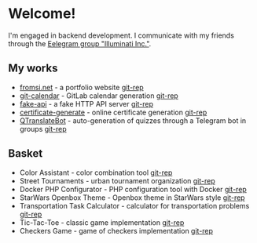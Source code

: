 # Welcome!

I'm engaged in backend development. I communicate with my friends through the [Еelegram group "Illuminati Inc."](https://t.me/illuminatinc).

## My works
* [fromsi.net](https://fromsi.net) - a portfolio website [git-rep](https://github.com/FromSi/portfolio)
* [git-calendar](https://git-calendar.fromsi.net/gitlab/stanhu) - GitLab calendar generation [git-rep](https://github.com/FromSi/git-calendar)
* [fake-api](https://fake-api.fromsi.net) - a fake HTTP API server [git-rep](https://github.com/FromSi/fake_api)
* [certificate-generate](https://certificate-generate.fromsi.net/en/pdf/false/eyJ0eXAiOiJKV1QiLCJhbGciOiJIUzI1NiJ9.eyJwZXJzb25fbmFtZSI6ItCS0LXQsdC10YAt0J_RhNC70Y_Rg9C80LXRgCDQktC70LDQtNC40YHQu9Cw0LIiLCJvcmdhbml6YXRpb25fbmFtZSI6IkdpdEh1YiIsImNlcnRpZmljYXRlX251bWJlciI6IkdIMDAwMSJ9.oS4mddLm0nPwFQAeZ1D69M4Y-cWhN876DKtoliKnbLY) - online certificate generation [git-rep](https://github.com/FromSi/certificate-generate) 
* [QTranslateBot](https://t.me/quiz_translate_bot) - auto-generation of quizzes through a Telegram bot in groups [git-rep](https://github.com/FromSi/QTelegramBot)

## Basket
* Color Assistant - color combination tool [git-rep](https://github.com/FromSi/Color_Assistant#sreenshots)
* Street Tournaments - urban tournament organization [git-rep](https://github.com/FromSi/ABTAdmin#sreenshots)
* Docker PHP Configurator - PHP configuration tool with Docker [git-rep](https://github.com/btn441/docker-npmc#readme)
* StarWars Openbox Theme - Openbox theme in StarWars style [git-rep](https://github.com/FromSi/openbox-theme-starwars#screenshots-en-d)
* Transportation Task Calculator - calculator for transportation problems [git-rep](https://github.com/FromSi/CollegeTransportTask/tree/master#readme)
* Tic-Tac-Toe - classic game implementation [git-rep](https://github.com/FromSi/TikTakToe#screenshots-ver20-java)
* Checkers Game - game of checkers implementation [git-rep](https://github.com/SGQ-group/SGQ_Checkers#sgq_checkers)
